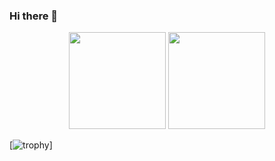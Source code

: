 ### Hi there 👋
<div align="center" style="display: inline_block">
  <img height="155em" src="https://github-readme-stats.vercel.app/api?username=JasinRefiku&show_icons=true&theme=github_dark&include_all_commits=true&count_private=true"/>
  <img height="155em" src="https://github-readme-stats.vercel.app/api/top-langs/?username=JasinRefiku&layout=compact&langs_count=7&theme=github_dark"/>
</div>

[![trophy](https://github-profile-trophy.vercel.app/?username=JasinRefiku&theme=nord)]

<!--
**JasinRefiku/JasinRefiku** is a ✨ _special_ ✨ repository because its `README.md` (this file) appears on your GitHub profile.

Here are some ideas to get you started:

- 🔭 I’m currently working on ...
- 🌱 I’m currently learning ...
- 👯 I’m looking to collaborate on ...
- 🤔 I’m looking for help with ...
- 💬 Ask me about ...
- 📫 How to reach me: ...
- 😄 Pronouns: ...
- ⚡ Fun fact: ...
-->
